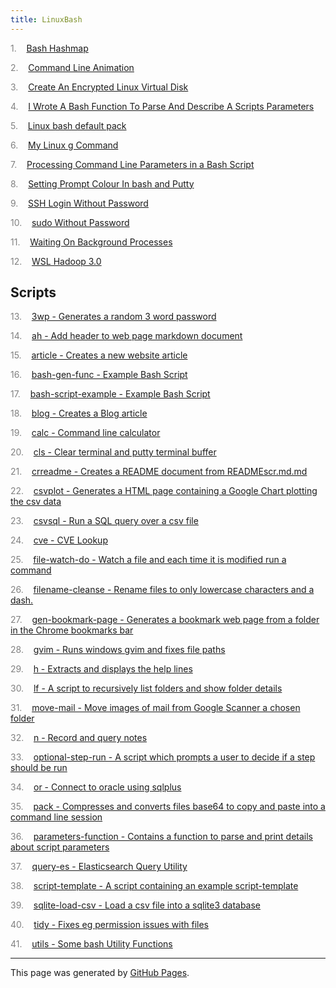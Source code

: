 ```yaml
---
title: LinuxBash
---
```


<span style="color: grey">1.</span>&nbsp;&nbsp;&nbsp; <a id="listitem1" href="Bash_Hashmap.html">Bash Hashmap</a>

<span style="color: grey">2.</span>&nbsp;&nbsp;&nbsp; <a id="listitem2" href="Command_Line_Animation.html">Command Line Animation</a>

<span style="color: grey">3.</span>&nbsp;&nbsp;&nbsp; <a id="listitem3" href="Create_An_Encrypted_Linux_Virtual_Disk.html">Create An Encrypted Linux Virtual Disk</a>

<span style="color: grey">4.</span>&nbsp;&nbsp;&nbsp; <a id="listitem4" href="I_Wrote_A_Bash_Function_To_Parse_And_Describe_A_Scripts_Parameters.html">I Wrote A Bash Function To Parse And Describe A Scripts Parameters</a>

<span style="color: grey">5.</span>&nbsp;&nbsp;&nbsp; <a id="listitem5" href="Linux_bash_default_pack.html">Linux bash default pack</a>

<span style="color: grey">6.</span>&nbsp;&nbsp;&nbsp; <a id="listitem6" href="My_Linux_g_Command.html">My Linux g Command</a>

<span style="color: grey">7.</span>&nbsp;&nbsp;&nbsp; <a id="listitem7" href="Processing_Command_Line_Parameters_in_a_Bash_Script.html">Processing Command Line Parameters in a Bash Script</a>

<span style="color: grey">8.</span>&nbsp;&nbsp;&nbsp; <a id="listitem8" href="Setting_Prompt_Colour_In_bash_and_Putty.html">Setting Prompt Colour In bash and Putty</a>

<span style="color: grey">9.</span>&nbsp;&nbsp;&nbsp; <a id="listitem9" href="SSH_Login_Without_Password.html">SSH Login Without Password</a>

<span style="color: grey">10.</span>&nbsp;&nbsp;&nbsp; <a id="listitem10" href="sudo_Without_Password.html">sudo Without Password</a>

<span style="color: grey">11.</span>&nbsp;&nbsp;&nbsp; <a id="listitem11" href="Waiting_On_Background_Processes.html">Waiting On Background Processes</a>

<span style="color: grey">12.</span>&nbsp;&nbsp;&nbsp; <a id="listitem12" href="WSL_Hadoop_3.0.html">WSL Hadoop 3.0</a>

## Scripts


<span style="color: grey">13.</span>&nbsp;&nbsp;&nbsp; <a id="listitem13" href="Script_3wp_-_Generates_a_random_3_word_password.html">3wp - Generates a random 3 word password</a>

<span style="color: grey">14.</span>&nbsp;&nbsp;&nbsp; <a id="listitem14" href="Script_ah_-_Add_header_to_web_page_markdown_document.html">ah - Add header to web page markdown document</a>

<span style="color: grey">15.</span>&nbsp;&nbsp;&nbsp; <a id="listitem15" href="Script_article_-_Creates_a_new_website_article.html">article - Creates a new website article</a>

<span style="color: grey">16.</span>&nbsp;&nbsp;&nbsp; <a id="listitem16" href="Script_bash-gen-func_-_Example_Bash_Script.html">bash-gen-func - Example Bash Script</a>

<span style="color: grey">17.</span>&nbsp;&nbsp;&nbsp; <a id="listitem17" href="Script_bash-script-example_-_Example_Bash_Script.html">bash-script-example - Example Bash Script</a>

<span style="color: grey">18.</span>&nbsp;&nbsp;&nbsp; <a id="listitem18" href="Script_blog_-_Creates_a_Blog_article.html">blog - Creates a Blog article</a>

<span style="color: grey">19.</span>&nbsp;&nbsp;&nbsp; <a id="listitem19" href="Script_calc_-_Command_line_calculator.html">calc - Command line calculator</a>

<span style="color: grey">20.</span>&nbsp;&nbsp;&nbsp; <a id="listitem20" href="Script_cls_-_Clear_terminal_and_putty_terminal_buffer.html">cls - Clear terminal and putty terminal buffer</a>

<span style="color: grey">21.</span>&nbsp;&nbsp;&nbsp; <a id="listitem21" href="Script_crreadme_-_Creates_a_README.html_document_from_READMEscr.md.md">crreadme - Creates a README document from READMEscr.md.md</a>

<span style="color: grey">22.</span>&nbsp;&nbsp;&nbsp; <a id="listitem22" href="Script_csvplot_-_Generates_a_HTML_page_containing_a_Google_Chart_plotting_the_csv_data.html">csvplot - Generates a HTML page containing a Google Chart plotting the csv data</a>

<span style="color: grey">23.</span>&nbsp;&nbsp;&nbsp; <a id="listitem23" href="Script_csvsql_-_Run_a_SQL_query_over_a_csv_file.html">csvsql - Run a SQL query over a csv file</a>

<span style="color: grey">24.</span>&nbsp;&nbsp;&nbsp; <a id="listitem24" href="Script_cve_-_CVE_Lookup.html">cve - CVE Lookup</a>

<span style="color: grey">25.</span>&nbsp;&nbsp;&nbsp; <a id="listitem25" href="Script_file-watch-do_-_Watch_a_file_and_each_time_it_is_modified_run_a_command.html">file-watch-do - Watch a file and each time it is modified run a command</a>

<span style="color: grey">26.</span>&nbsp;&nbsp;&nbsp; <a id="listitem26" href="Script_filename-cleanse_-_Rename_files_to_only_lowercase_characters_and_a_dash..html">filename-cleanse - Rename files to only lowercase characters and a dash.</a>

<span style="color: grey">27.</span>&nbsp;&nbsp;&nbsp; <a id="listitem27" href="Script_gen-bookmark-page_-_Generates_a_bookmark_web_page_from_a_folder_in_the_Chrome_bookmarks_bar.html">gen-bookmark-page - Generates a bookmark web page from a folder in the Chrome bookmarks bar</a>

<span style="color: grey">28.</span>&nbsp;&nbsp;&nbsp; <a id="listitem28" href="Script_gvim_-_Runs_windows_gvim_and_fixes_file_paths.html">gvim - Runs windows gvim and fixes file paths</a>

<span style="color: grey">29.</span>&nbsp;&nbsp;&nbsp; <a id="listitem29" href="Script_h_-_Extracts_and_displays_the_help_lines.html">h - Extracts and displays the help lines</a>

<span style="color: grey">30.</span>&nbsp;&nbsp;&nbsp; <a id="listitem30" href="Script_lf_-_A_script_to_recursively_list_folders_and_show_folder_details.html">lf - A script to recursively list folders and show folder details</a>

<span style="color: grey">31.</span>&nbsp;&nbsp;&nbsp; <a id="listitem31" href="Script_move-mail_-_Move_images_of_mail_from_Google_Scanner_a_chosen_folder.html">move-mail - Move images of mail from Google Scanner a chosen folder</a>

<span style="color: grey">32.</span>&nbsp;&nbsp;&nbsp; <a id="listitem32" href="Script_n_-_Record_and_query_notes.html">n - Record and query notes</a>

<span style="color: grey">33.</span>&nbsp;&nbsp;&nbsp; <a id="listitem33" href="Script_optional-step-run_-_A_script_which_prompts_a_user_to_decide_if_a_step_should_be_run.html">optional-step-run - A script which prompts a user to decide if a step should be run</a>

<span style="color: grey">34.</span>&nbsp;&nbsp;&nbsp; <a id="listitem34" href="Script_or_-_Connect_to_oracle_using_sqlplus.html">or - Connect to oracle using sqlplus</a>

<span style="color: grey">35.</span>&nbsp;&nbsp;&nbsp; <a id="listitem35" href="Script_pack_-_Compresses_and_converts_files_base64_to_copy_and_paste_into_a_command_line_session.html">pack - Compresses and converts files base64 to copy and paste into a command line session</a>

<span style="color: grey">36.</span>&nbsp;&nbsp;&nbsp; <a id="listitem36" href="Script_parameters-function_-_Contains_a_function_to_parse_and_print_details_about_script_parameters.html">parameters-function - Contains a function to parse and print details about script parameters</a>

<span style="color: grey">37.</span>&nbsp;&nbsp;&nbsp; <a id="listitem37" href="Script_query-es_-_Elasticsearch_Query_Utility.html">query-es - Elasticsearch Query Utility</a>

<span style="color: grey">38.</span>&nbsp;&nbsp;&nbsp; <a id="listitem38" href="Script_script-template_-_A_script_containing_an_example_script-template.html">script-template - A script containing an example script-template</a>

<span style="color: grey">39.</span>&nbsp;&nbsp;&nbsp; <a id="listitem39" href="Script_sqlite-load-csv_-_Load_a_csv_file_into_a_sqlite3_database.html">sqlite-load-csv - Load a csv file into a sqlite3 database</a>

<span style="color: grey">40.</span>&nbsp;&nbsp;&nbsp; <a id="listitem40" href="Script_tidy_-_Fixes_eg_permission_issues_with_files.html">tidy - Fixes eg permission issues with files</a>

<span style="color: grey">41.</span>&nbsp;&nbsp;&nbsp; <a id="listitem41" href="Script_utils_-_Some_bash_Utility_Functions.html">utils - Some bash Utility Functions</a>
<script>gMaxNum=42-1</script>

<hr>
<p class="pagedate">This page was generated by <a href=".">GitHub Pages</a>.</p>
